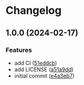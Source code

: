 # Changelog

## 1.0.0 (2024-02-17)


### Features

* add CI ([51eddcb](https://github.com/nvim-neorg/lua-utils.nvim/commit/51eddcb7d3f31693839709f1cd5c94099580a69f))
* add LICENSE ([a51a9dd](https://github.com/nvim-neorg/lua-utils.nvim/commit/a51a9dd71c8b05799243dbec91ba7bab4ca7b20c))
* initial commit ([e4a3eb7](https://github.com/nvim-neorg/lua-utils.nvim/commit/e4a3eb779544ec1195ff2262b3ffb78616add7a8))

